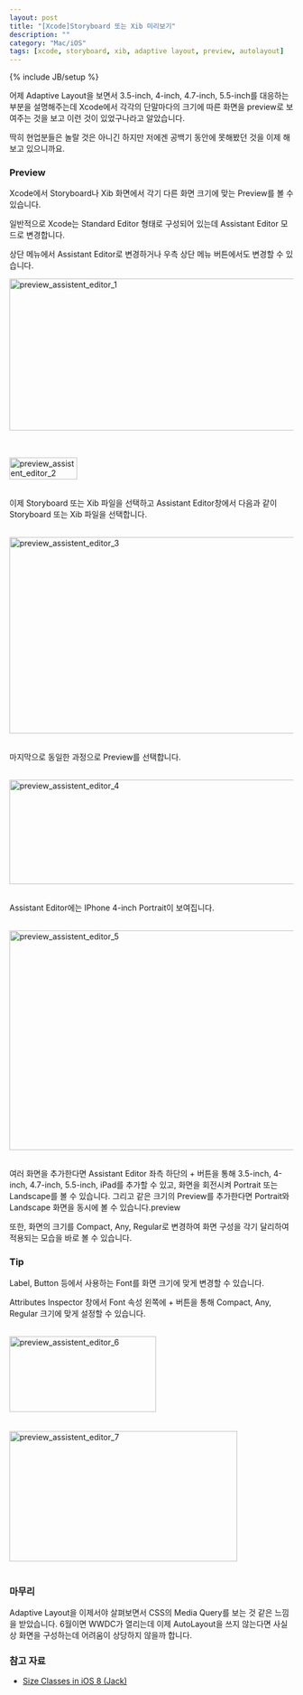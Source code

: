 ```yaml
---
layout: post
title: "[Xcode]Storyboard 또는 Xib 미리보기"
description: ""
category: "Mac/iOS"
tags: [xcode, storyboard, xib, adaptive layout, preview, autolayout]
---
```

{% include JB/setup %}

어제 Adaptive Layout을 보면서 3.5-inch, 4-inch, 4.7-inch, 5.5-inch를 대응하는 부분을 설명해주는데 Xcode에서 각각의 단말마다의 크기에 따른 화면을 preview로 보여주는 것을 보고 이런 것이 있었구나라고 알았습니다.

딱히 현업분들은 놀랄 것은 아니긴 하지만 저에겐 공백기 동안에 못해봤던 것을 이제 해보고 있으니까요.

### Preview

Xcode에서 Storyboard나 Xib 화면에서 각기 다른 화면 크기에 맞는 Preview를 볼 수 있습니다.

일반적으로 Xcode는 Standard Editor 형태로 구성되어 있는데 Assistant Editor 모드로 변경합니다.

상단 메뉴에서 Assistant Editor로 변경하거나 우측 상단 메뉴 버튼에서도 변경할 수 있습니다.

<img src="{{ site.production_url }}/image/flickr/20565644949_255aea5c2d_z.jpg" width="640" height="269" alt="preview_assistent_editor_1"><br/><br/>

<br/><img src="{{ site.production_url }}/image/flickr/20759312551_2a3131df4b_m.jpg" width="120" height="39" alt="preview_assistent_editor_2"><br/><br/>

이제 Storyboard 또는 Xib 파일을 선택하고 Assistant Editor창에서 다음과 같이 Storyboard 또는 Xib 파일을 선택합니다.

<br/><img src="{{ site.production_url }}/image/flickr/20129787784_18b3f1e6fc_z.jpg" width="640" height="348" alt="preview_assistent_editor_3"><br/><br/>

마지막으로 동일한 과정으로 Preview를 선택합니다.

<br/><img src="{{ site.production_url }}/image/flickr/20565644609_7eb9b5e41d_z.jpg" width="640" height="185" alt="preview_assistent_editor_4"><br/><br/>

Assistant Editor에는 IPhone 4-inch Portrait이 보여집니다.

<br/><img src="{{ site.production_url }}/image/flickr/20131429343_93b8db9825_z.jpg" width="640" height="389" alt="preview_assistent_editor_5"><br/><br/>

여러 화면을 추가한다면 Assistant Editor 좌측 하단의 + 버튼을 통해 3.5-inch, 4-inch, 4.7-inch, 5.5-inch, iPad를 추가할 수 있고, 화면을 회전시켜 Portrait 또는 Landscape를 볼 수 있습니다. 그리고 같은 크기의 Preview를 추가한다면 Portrait와 Landscape 화면을 동시에 볼 수 있습니다.preview

또한, 화면의 크기를 Compact, Any, Regular로 변경하여 화면 구성을 각기 달리하여 적용되는 모습을 바로 볼 수 있습니다.

### Tip

Label, Button 등에서 사용하는 Font를 화면 크기에 맞게 변경할 수 있습니다.

Attributes Inspector 창에서 Font 속성 왼쪽에 + 버튼을 통해 Compact, Any, Regular 크기에 맞게 설정할 수 있습니다.

<br/><img src="{{ site.production_url }}/image/flickr/20759312361_9cd8a53e32.jpg" width="260" height="134" alt="preview_assistent_editor_6"><br/><br/>
<br/><img src="{{ site.production_url }}/image/flickr/20564402980_2382b7d673.jpg" width="404" height="231" alt="preview_assistent_editor_7"><br/><br/>

### 마무리

Adaptive Layout을 이제서야 살펴보면서 CSS의 Media Query를 보는 것 같은 느낌을 받았습니다. 6월이면 WWDC가 열리는데 이제 AutoLayout을 쓰지 않는다면 사실상 화면을 구성하는데 어려움이 상당하지 않을까 합니다. 

### 참고 자료

* [Size Classes in iOS 8 (Jack)][Size_Classes_Youtube]

<br/>

[Size_Classes_Youtube]: https://www.youtube.com/watch?v=2cz9VnXAKUo